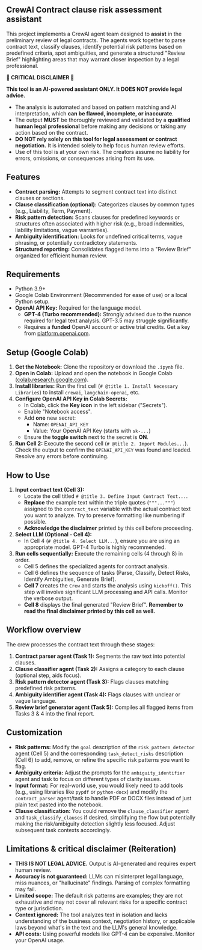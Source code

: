 ## CrewAI Contract clause risk assessment assistant

This project implements a CrewAI agent team designed to **assist** in the preliminary review of legal contracts. The agents work together to parse contract text, classify clauses, identify potential risk patterns based on predefined criteria, spot ambiguities, and generate a structured "Review Brief" highlighting areas that may warrant closer inspection by a legal professional.

**🚨 CRITICAL DISCLAIMER 🚨**

**This tool is an AI-powered assistant ONLY. It DOES NOT provide legal advice.**

*   The analysis is automated and based on pattern matching and AI interpretation, which **can be flawed, incomplete, or inaccurate**.
*   The output **MUST** be thoroughly reviewed and validated by a **qualified human legal professional** before making any decisions or taking any action based on the contract.
*   **DO NOT rely solely on this tool for legal assessment or contract negotiation.** It is intended solely to help focus human review efforts.
*   Use of this tool is at your own risk. The creators assume no liability for errors, omissions, or consequences arising from its use.

## Features

*   **Contract parsing:** Attempts to segment contract text into distinct clauses or sections.
*   **Clause classification (optional):** Categorizes clauses by common types (e.g., Liability, Term, Payment).
*   **Risk pattern detection:** Scans clauses for predefined keywords or structures often associated with higher risk (e.g., broad indemnities, liability limitations, vague warranties).
*   **Ambiguity identification:** Looks for undefined critical terms, vague phrasing, or potentially contradictory statements.
*   **Structured reporting:** Consolidates flagged items into a "Review Brief" organized for efficient human review.

## Requirements

*   Python 3.9+
*   Google Colab Environment (Recommended for ease of use) or a local Python setup.
*   **OpenAI API Key:** Required for the language model.
    *   **GPT-4 (Turbo recommended):** Strongly advised due to the nuance required for legal text analysis. GPT-3.5 may struggle significantly.
    *   Requires a **funded** OpenAI account or active trial credits. Get a key from [platform.openai.com](https://platform.openai.com/).

## Setup (Google Colab)

1.  **Get the Notebook:** Clone the repository or download the `.ipynb` file.
2.  **Open in Colab:** Upload and open the notebook in Google Colab ([colab.research.google.com](https://colab.research.google.com/)).
3.  **Install libraries:** Run the first cell (`# @title 1. Install Necessary Libraries`) to install `crewai`, `langchain-openai`, etc.
4.  **Configure OpenAI API Key in Colab Secrets:**
    *   In Colab, click the **Key icon** in the left sidebar ("Secrets").
    *   Enable "Notebook access".
    *   Add **one** new secret:
        *   Name: `OPENAI_API_KEY`
        *   Value: Your OpenAI API Key (starts with `sk-...`)
    *   Ensure the **toggle switch** next to the secret is **ON**.
5.  **Run Cell 2:** Execute the second cell (`# @title 2. Import Modules...`). Check the output to confirm the `OPENAI_API_KEY` was found and loaded. Resolve any errors before continuing.

## How to Use

1.  **Input contract text (Cell 3):**
    *   Locate the cell titled `# @title 3. Define Input Contract Text...`.
    *   **Replace** the example text within the triple quotes (`"""..."""`) assigned to the `contract_text` variable with the actual contract text you want to analyze. Try to preserve formatting like numbering if possible.
    *   **Acknowledge the disclaimer** printed by this cell before proceeding.
2.  **Select LLM (Optional - Cell 4):**
    *   In Cell 4 (`# @title 4. Select LLM...`), ensure you are using an appropriate model. GPT-4 Turbo is highly recommended.
3.  **Run cells sequentially:** Execute the remaining cells (4 through 8) in order.
    *   Cell 5 defines the specialized agents for contract analysis.
    *   Cell 6 defines the sequence of tasks (Parse, Classify, Detect Risks, Identify Ambiguities, Generate Brief).
    *   **Cell 7** creates the `Crew` and starts the analysis using `kickoff()`. This step will involve significant LLM processing and API calls. Monitor the verbose output.
    *   **Cell 8** displays the final generated "Review Brief". **Remember to read the final disclaimer printed by this cell as well.**

## Workflow overview

The crew processes the contract text through these stages:

1.  **Contract parser agent (Task 1):** Segments the raw text into potential clauses.
2.  **Clause classifier agent (Task 2):** Assigns a category to each clause (optional step, aids focus).
3.  **Risk pattern detector agent (Task 3):** Flags clauses matching predefined risk patterns.
4.  **Ambiguity identifier agent (Task 4):** Flags clauses with unclear or vague language.
5.  **Review brief generator agent (Task 5):** Compiles all flagged items from Tasks 3 & 4 into the final report.

## Customization

*   **Risk patterns:** Modify the `goal` description of the `risk_pattern_detector` agent (Cell 5) and the corresponding `task_detect_risks` description (Cell 6) to add, remove, or refine the specific risk patterns you want to flag.
*   **Ambiguity criteria:** Adjust the prompts for the `ambiguity_identifier` agent and task to focus on different types of clarity issues.
*   **Input format:** For real-world use, you would likely need to add tools (e.g., using libraries like `pypdf` or `python-docx`) and modify the `contract_parser` agent/task to handle PDF or DOCX files instead of just plain text pasted into the notebook.
*   **Clause classification:** You could remove the `clause_classifier` agent and `task_classify_clauses` if desired, simplifying the flow but potentially making the risk/ambiguity detection slightly less focused. Adjust subsequent task contexts accordingly.

## Limitations & critical disclaimer (Reiteration)

*   **THIS IS NOT LEGAL ADVICE.** Output is AI-generated and requires expert human review.
*   **Accuracy is not guaranteed:** LLMs can misinterpret legal language, miss nuances, or "hallucinate" findings. Parsing of complex formatting may fail.
*   **Limited scope:** The default risk patterns are examples; they are not exhaustive and may not cover all relevant risks for a specific contract type or jurisdiction.
*   **Context ignored:** The tool analyzes text in isolation and lacks understanding of the business context, negotiation history, or applicable laws beyond what's in the text and the LLM's general knowledge.
*   **API costs:** Using powerful models like GPT-4 can be expensive. Monitor your OpenAI usage.
